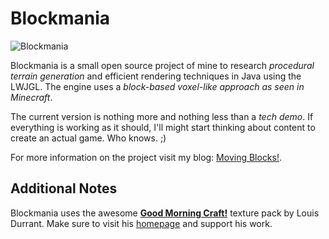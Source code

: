 Blockmania
==========

![Blockmania](http://blog.movingblocks.net/wp-content/uploads/Blockmania030911-1.png "Blockmania")

Blockmania is a small open source project of mine to research *procedural terrain generation* and efficient rendering techniques in Java using the LWJGL. The engine uses a *block-based voxel-like approach as seen in Minecraft*.

The current version is nothing more and nothing less than a *tech demo*. If everything is working as it should, I'll might start thinking about content to create an actual game. Who knows. ;)

For more information on the project visit my blog: [Moving Blocks!](http://blog.movingblocks.net).

Additional Notes
----------------

Blockmania uses the awesome <strong><a href="http://www.carrotcakestudios.co.uk/gmcraft/">Good Morning Craft!</a></strong> texture pack by Louis Durrant. Make sure to visit his <a href="http://www.carrotcakestudios.co.uk/">homepage</a> and support his work.
